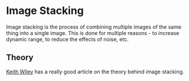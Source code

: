 # Image Stacking

Image stacking is the process of combining multiple images of the same thing into a single image. This is done for multiple reasons - to increase dynamic range, to reduce the effects of noise, etc. 

## Theory

[Keith Wiley](https://keithwiley.com/astroPhotography/imageStacking.shtml) has a really good article on the theory behind image stacking.
